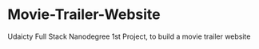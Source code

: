 # Movie-Trailer-Website
Udaicty Full Stack Nanodegree 1st Project, to build a movie trailer website
